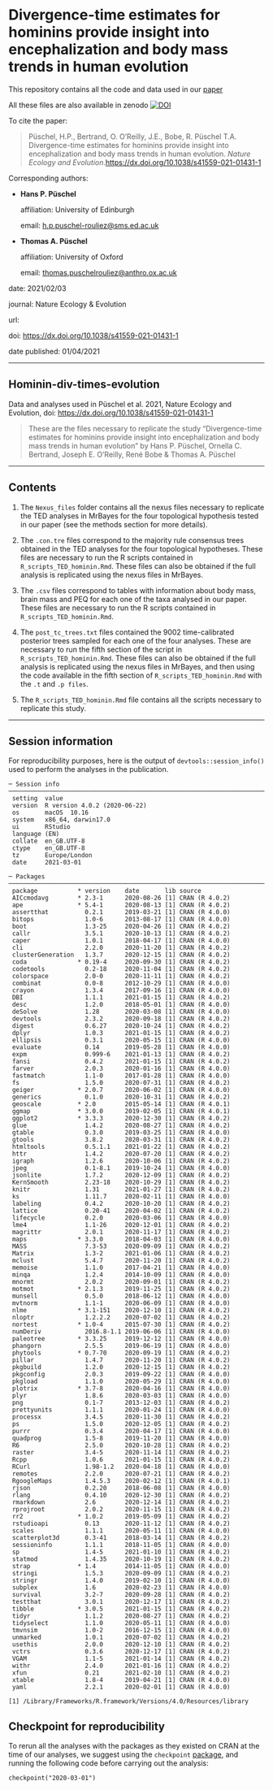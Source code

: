 # Divergence-time estimates for hominins provide insight into encephalization and body mass trends in human evolution #

This repository contains all the code and data used in our [paper](https://dx.doi.org/10.1038/s41559-021-01431-1)

All these files are also available in zenodo [![DOI](https://zenodo.org/badge/335695240.svg)](https://zenodo.org/badge/latestdoi/335695240)

To cite the paper: 
> Püschel, H.P., Bertrand, O. O’Reilly, J.E., Bobe, R. Püschel T.A. Divergence-time estimates for hominins provide insight into encephalization and body mass trends in human evolution. *Nature Ecology and Evolution*.https://dx.doi.org/10.1038/s41559-021-01431-1

Corresponding authors:

- **Hans P. Püschel**

  affiliation: University of Edinburgh
  
  email: h.p.puschel-rouliez@sms.ed.ac.uk
  
- **Thomas A. Püschel**  

  affiliation: University of Oxford
  
  email: thomas.puschelrouliez@anthro.ox.ac.uk 

date: 2021/02/03

journal: Nature Ecology & Evolution

url: 

doi: https://dx.doi.org/10.1038/s41559-021-01431-1

date published: 01/04/2021 

------

## Hominin-div-times-evolution ##

Data and analyses used in Püschel et al. 2021, Nature Ecology and Evolution, doi: https://dx.doi.org/10.1038/s41559-021-01431-1

>These are the files necessary to replicate the study “Divergence-time estimates for hominins provide insight into encephalization and body mass trends in human evolution” by Hans P. Püschel, Ornella C. Bertrand, Joseph E. O’Reilly, René Bobe & Thomas A. Püschel

------

## Contents ##

1) The `Nexus_files` folder contains all the nexus files necessary to replicate the TED analyses in MrBayes for the four topological hypothesis tested in our paper (see the methods section for more details). 

2) The `.con.tre` files correspond to the majority rule consensus trees obtained in the TED analyses for the four topological hypotheses. These files are necessary to run the R scripts contained in `R_scripts_TED_hominin.Rmd`. These files can also be obtained if the full analysis is replicated using the nexus files in MrBayes.

3) The `.csv` files correspond to tables with information about body mass, brain mass and PEQ for each one of the taxa analysed in our paper. These files are necessary to run the R scripts contained in `R_scripts_TED_hominin.Rmd`.

4) The `post_tc_trees.txt` files contained the 9002 time-calibrated posterior trees sampled for each one of the four analyses. These are necessary to run the fifth section of the script in `R_scripts_TED_hominin.Rmd`. These files can also be obtained if the full analysis is replicated using the nexus files in MrBayes, and then using the code available in the fifth section of `R_scripts_TED_hominin.Rmd` with the `.t` and `.p files`. 

5) The `R_scripts_TED_hominin.Rmd` file contains all the scripts necessary to replicate this study.

------

## Session information

For reproducibility purposes, here is the output of `devtools::session_info()` used to perform the analyses in the publication.

```{r}
─ Session info ──────────────────────────────────────────────────────────────────────────────────────────────────────────
 setting  value                       
 version  R version 4.0.2 (2020-06-22)
 os       macOS  10.16                
 system   x86_64, darwin17.0          
 ui       RStudio                     
 language (EN)                        
 collate  en_GB.UTF-8                 
 ctype    en_GB.UTF-8                 
 tz       Europe/London               
 date     2021-03-01                  

─ Packages ──────────────────────────────────────────────────────────────────────────────────────────────────────────────
 package           * version    date       lib source        
 AICcmodavg        * 2.3-1      2020-08-26 [1] CRAN (R 4.0.2)
 ape               * 5.4-1      2020-08-13 [1] CRAN (R 4.0.2)
 assertthat          0.2.1      2019-03-21 [1] CRAN (R 4.0.0)
 bitops              1.0-6      2013-08-17 [1] CRAN (R 4.0.0)
 boot                1.3-25     2020-04-26 [1] CRAN (R 4.0.2)
 callr               3.5.1      2020-10-13 [1] CRAN (R 4.0.2)
 caper               1.0.1      2018-04-17 [1] CRAN (R 4.0.0)
 cli                 2.2.0      2020-11-20 [1] CRAN (R 4.0.2)
 clusterGeneration   1.3.7      2020-12-15 [1] CRAN (R 4.0.2)
 coda              * 0.19-4     2020-09-30 [1] CRAN (R 4.0.2)
 codetools           0.2-18     2020-11-04 [1] CRAN (R 4.0.2)
 colorspace          2.0-0      2020-11-11 [1] CRAN (R 4.0.2)
 combinat            0.0-8      2012-10-29 [1] CRAN (R 4.0.0)
 crayon              1.3.4      2017-09-16 [1] CRAN (R 4.0.0)
 DBI                 1.1.1      2021-01-15 [1] CRAN (R 4.0.2)
 desc                1.2.0      2018-05-01 [1] CRAN (R 4.0.0)
 deSolve             1.28       2020-03-08 [1] CRAN (R 4.0.0)
 devtools            2.3.2      2020-09-18 [1] CRAN (R 4.0.2)
 digest              0.6.27     2020-10-24 [1] CRAN (R 4.0.2)
 dplyr               1.0.3      2021-01-15 [1] CRAN (R 4.0.2)
 ellipsis            0.3.1      2020-05-15 [1] CRAN (R 4.0.0)
 evaluate            0.14       2019-05-28 [1] CRAN (R 4.0.0)
 expm                0.999-6    2021-01-13 [1] CRAN (R 4.0.2)
 fansi               0.4.2      2021-01-15 [1] CRAN (R 4.0.2)
 farver              2.0.3      2020-01-16 [1] CRAN (R 4.0.0)
 fastmatch           1.1-0      2017-01-28 [1] CRAN (R 4.0.0)
 fs                  1.5.0      2020-07-31 [1] CRAN (R 4.0.2)
 geiger            * 2.0.7      2020-06-02 [1] CRAN (R 4.0.0)
 generics            0.1.0      2020-10-31 [1] CRAN (R 4.0.2)
 geoscale          * 2.0        2015-05-14 [1] CRAN (R 4.0.1)
 ggmap             * 3.0.0      2019-02-05 [1] CRAN (R 4.0.1)
 ggplot2           * 3.3.3      2020-12-30 [1] CRAN (R 4.0.2)
 glue                1.4.2      2020-08-27 [1] CRAN (R 4.0.2)
 gtable              0.3.0      2019-03-25 [1] CRAN (R 4.0.0)
 gtools              3.8.2      2020-03-31 [1] CRAN (R 4.0.2)
 htmltools           0.5.1.1    2021-01-22 [1] CRAN (R 4.0.2)
 httr                1.4.2      2020-07-20 [1] CRAN (R 4.0.2)
 igraph              1.2.6      2020-10-06 [1] CRAN (R 4.0.2)
 jpeg                0.1-8.1    2019-10-24 [1] CRAN (R 4.0.0)
 jsonlite            1.7.2      2020-12-09 [1] CRAN (R 4.0.2)
 KernSmooth          2.23-18    2020-10-29 [1] CRAN (R 4.0.2)
 knitr               1.31       2021-01-27 [1] CRAN (R 4.0.2)
 ks                  1.11.7     2020-02-11 [1] CRAN (R 4.0.0)
 labeling            0.4.2      2020-10-20 [1] CRAN (R 4.0.2)
 lattice             0.20-41    2020-04-02 [1] CRAN (R 4.0.2)
 lifecycle           0.2.0      2020-03-06 [1] CRAN (R 4.0.0)
 lme4                1.1-26     2020-12-01 [1] CRAN (R 4.0.2)
 magrittr            2.0.1      2020-11-17 [1] CRAN (R 4.0.2)
 maps              * 3.3.0      2018-04-03 [1] CRAN (R 4.0.0)
 MASS                7.3-53     2020-09-09 [1] CRAN (R 4.0.2)
 Matrix              1.3-2      2021-01-06 [1] CRAN (R 4.0.2)
 mclust              5.4.7      2020-11-20 [1] CRAN (R 4.0.2)
 memoise             1.1.0      2017-04-21 [1] CRAN (R 4.0.0)
 minqa               1.2.4      2014-10-09 [1] CRAN (R 4.0.0)
 mnormt              2.0.2      2020-09-01 [1] CRAN (R 4.0.2)
 motmot            * 2.1.3      2019-11-25 [1] CRAN (R 4.0.2)
 munsell             0.5.0      2018-06-12 [1] CRAN (R 4.0.0)
 mvtnorm             1.1-1      2020-06-09 [1] CRAN (R 4.0.0)
 nlme              * 3.1-151    2020-12-10 [1] CRAN (R 4.0.2)
 nloptr              1.2.2.2    2020-07-02 [1] CRAN (R 4.0.2)
 nortest           * 1.0-4      2015-07-30 [1] CRAN (R 4.0.2)
 numDeriv            2016.8-1.1 2019-06-06 [1] CRAN (R 4.0.0)
 paleotree         * 3.3.25     2019-12-12 [1] CRAN (R 4.0.0)
 phangorn            2.5.5      2019-06-19 [1] CRAN (R 4.0.0)
 phytools          * 0.7-70     2020-09-19 [1] CRAN (R 4.0.2)
 pillar              1.4.7      2020-11-20 [1] CRAN (R 4.0.2)
 pkgbuild            1.2.0      2020-12-15 [1] CRAN (R 4.0.2)
 pkgconfig           2.0.3      2019-09-22 [1] CRAN (R 4.0.0)
 pkgload             1.1.0      2020-05-29 [1] CRAN (R 4.0.0)
 plotrix           * 3.7-8      2020-04-16 [1] CRAN (R 4.0.0)
 plyr                1.8.6      2020-03-03 [1] CRAN (R 4.0.0)
 png                 0.1-7      2013-12-03 [1] CRAN (R 4.0.2)
 prettyunits         1.1.1      2020-01-24 [1] CRAN (R 4.0.0)
 processx            3.4.5      2020-11-30 [1] CRAN (R 4.0.2)
 ps                  1.5.0      2020-12-05 [1] CRAN (R 4.0.2)
 purrr               0.3.4      2020-04-17 [1] CRAN (R 4.0.0)
 quadprog            1.5-8      2019-11-20 [1] CRAN (R 4.0.0)
 R6                  2.5.0      2020-10-28 [1] CRAN (R 4.0.2)
 raster              3.4-5      2020-11-14 [1] CRAN (R 4.0.2)
 Rcpp                1.0.6      2021-01-15 [1] CRAN (R 4.0.2)
 RCurl               1.98-1.2   2020-04-18 [1] CRAN (R 4.0.0)
 remotes             2.2.0      2020-07-21 [1] CRAN (R 4.0.2)
 RgoogleMaps         1.4.5.3    2020-02-12 [1] CRAN (R 4.0.1)
 rjson               0.2.20     2018-06-08 [1] CRAN (R 4.0.0)
 rlang               0.4.10     2020-12-30 [1] CRAN (R 4.0.2)
 rmarkdown           2.6        2020-12-14 [1] CRAN (R 4.0.2)
 rprojroot           2.0.2      2020-11-15 [1] CRAN (R 4.0.2)
 rr2               * 1.0.2      2019-05-09 [1] CRAN (R 4.0.2)
 rstudioapi          0.13       2020-11-12 [1] CRAN (R 4.0.2)
 scales              1.1.1      2020-05-11 [1] CRAN (R 4.0.0)
 scatterplot3d       0.3-41     2018-03-14 [1] CRAN (R 4.0.2)
 sessioninfo         1.1.1      2018-11-05 [1] CRAN (R 4.0.0)
 sp                  1.4-5      2021-01-10 [1] CRAN (R 4.0.2)
 statmod             1.4.35     2020-10-19 [1] CRAN (R 4.0.2)
 strap             * 1.4        2014-11-05 [1] CRAN (R 4.0.0)
 stringi             1.5.3      2020-09-09 [1] CRAN (R 4.0.2)
 stringr             1.4.0      2019-02-10 [1] CRAN (R 4.0.0)
 subplex             1.6        2020-02-23 [1] CRAN (R 4.0.0)
 survival            3.2-7      2020-09-28 [1] CRAN (R 4.0.2)
 testthat            3.0.1      2020-12-17 [1] CRAN (R 4.0.2)
 tibble            * 3.0.5      2021-01-15 [1] CRAN (R 4.0.2)
 tidyr               1.1.2      2020-08-27 [1] CRAN (R 4.0.2)
 tidyselect          1.1.0      2020-05-11 [1] CRAN (R 4.0.0)
 tmvnsim             1.0-2      2016-12-15 [1] CRAN (R 4.0.0)
 unmarked            1.0.1      2020-07-02 [1] CRAN (R 4.0.2)
 usethis             2.0.0      2020-12-10 [1] CRAN (R 4.0.2)
 vctrs               0.3.6      2020-12-17 [1] CRAN (R 4.0.2)
 VGAM                1.1-5      2021-01-14 [1] CRAN (R 4.0.2)
 withr               2.4.0      2021-01-16 [1] CRAN (R 4.0.2)
 xfun                0.21       2021-02-10 [1] CRAN (R 4.0.2)
 xtable              1.8-4      2019-04-21 [1] CRAN (R 4.0.0)
 yaml                2.2.1      2020-02-01 [1] CRAN (R 4.0.0)

[1] /Library/Frameworks/R.framework/Versions/4.0/Resources/library
```

## Checkpoint for reproducibility
To rerun all the analyses with the packages as they existed on CRAN at the time of our analyses, we suggest using the `checkpoint` [package](https://cran.r-project.org/web/packages/checkpoint/index.html), and running the following code before carrying out the analysis:

```{r}
checkpoint("2020-03-01") 
```
